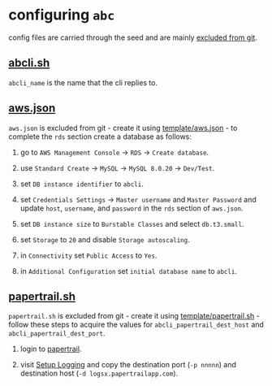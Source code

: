 # configuring `abc`

config files are carried through the seed and are mainly [excluded from git](./.gitignore).

## [abcli.sh](./abcli.sh)

`abcli_name` is the name that the cli replies to.

## [aws.json](./template/aws.json)

`aws.json` is excluded from git - create it using [template/aws.json](./template/aws.json) - to complete the `rds` section create a database as follows:

1. go to `AWS Management Console` -> `RDS` -> `Create database`.

1. use `Standard Create` -> `MySQL` -> `MySQL 8.0.20` -> `Dev/Test`.

1. set `DB instance identifier` to `abcli`.

1. set `Credentials Settings` -> `Master username` and `Master Password` and update `host`, `username`, and `password` in the `rds` section of `aws.json`.

1. set `DB instance size` to `Burstable Classes` and select `db.t3.small`.

1. set `Storage` to `20` and disable `Storage autoscaling`.

1. in `Connectivity` set `Public Access` to `Yes`.

1. in `Additional Configuration` set `initial database name` to `abcli`.

## [papertrail.sh](./template/papertrail.sh)

`papertrail.sh` is excluded from git - create it using [template/papertrail.sh](./template/papertrail.sh) - follow these steps to acquire the values for `abcli_papertrail_dest_host` and `abcli_papertrail_dest_port`.

1. login to [papertrail](https://papertrailapp.com/dashboard).

1. visit [Setup Logging](https://papertrailapp.com/systems/setup?type=app&platform=unix) and copy the destination port (`-p nnnnn`) and destination host (`-d logsx.papertrailapp.com`).
